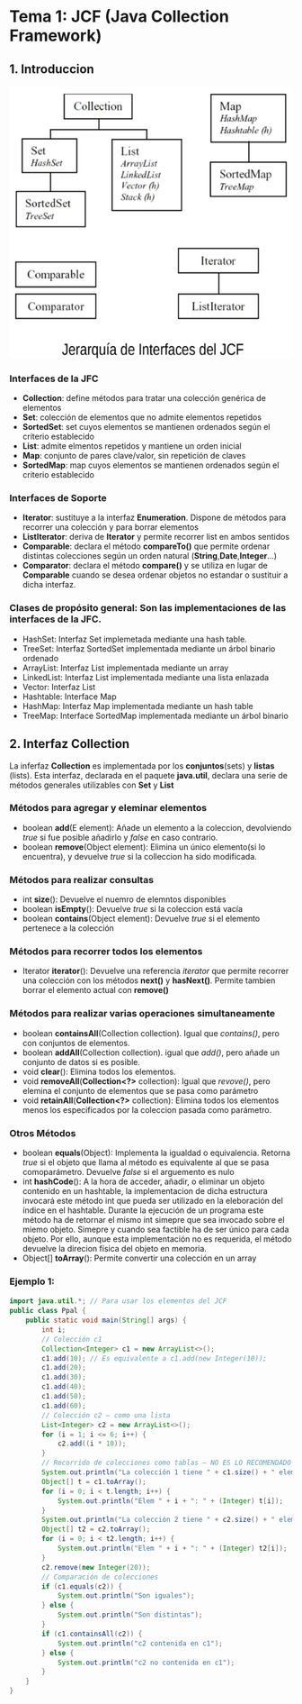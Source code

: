 # Tema 1: JCF (Java Collection Framework)

## **1. Introduccion**

![JFC](image.png)

### Interfaces de la JFC
- **Collection**: define métodos para tratar una colección genérica de elementos
- **Set**: colección de elementos que no admite elementos repetidos
- **SortedSet**: set cuyos elementos se mantienen ordenados según el criterio establecido
- **List**: admite elmentos repetidos y mantiene un orden inicial
- **Map**: conjunto de pares clave/valor, sin repetición de claves
- **SortedMap**: map cuyos elementos se mantienen ordenados según el criterio establecido

### Interfaces de Soporte
- **Iterator**: sustituye a la interfaz **Enumeration**. Dispone de métodos para recorrer una colección y para borrar elementos
- **ListIterator**: deriva de **Iterator** y permite recorrer list en ambos sentidos
- **Comparable**: declara el método **compareTo()** que permite ordenar distintas colecciones según un orden natural (**String**,**Date**,**Integer**...)
- **Comparator**: declara el método **compare()** y se utiliza en lugar de **Comparable** cuando se desea ordenar objetos no estandar o sustituir a dicha interfaz.

### Clases de propósito general: Son las implementaciones de las interfaces de la JFC.
- HashSet: Interfaz Set implemetada mediante una hash table.
- TreeSet: Interfaz SortedSet implementada mediante un árbol binario ordenado
- ArrayList: Interfaz List implementada mediante un array
- LinkedList: Interfaz List implementada mediante una lista enlazada
- Vector: Interfaz List
- Hashtable: Interface Map
- HashMap: Interfaz Map implementada mediante un hash table
- TreeMap: Interface SortedMap implementada mediante un árbol binario

## **2. Interfaz Collection**

La inferfaz **Collection** es implementada por los **conjuntos**(sets) y **listas** (lists). Esta interfaz, declarada en el paquete **java.util**, declara una serie de métodos generales utilizables con **Set** y **List**

### Métodos para agregar y eleminar elementos
- boolean **add**(E element): Añade un elemento a la coleccion, devolviendo *true* si fue posible añadirlo y *false* en caso contrario.
- boolean **remove**(Object element): Elimina un único elemento(si lo encuentra), y devuelve *true* si la colleccion ha sido modificada.

### Métodos para realizar consultas
- int **size**(): Devuelve el nuemro de elemntos disponibles
- boolean **isEmpty**(): Devuelve *true* si la coleccion está vacía
- boolean **contains**(Object element): Devuelve *true* si el elemento pertenece a la colección

### Métodos para recorrer todos los elementos
- Iterator **iterator**(): Devuelve una referencia *iterator* que permite recorrer una colección con los métodos **next()** y **hasNext()**. Permite tambien borrar el elemento actual con **remove()**

### Métodos para realizar varias operaciones simultaneamente
- boolean **containsAll**(Collection collection). Igual que *contains()*, pero con conjuntos de elementos.
- boolean **addAll**(Collection collection). igual que *add()*, pero añade un conjunto de datos si es posible.
- void **clear**(): Elimina todos los elementos.
- void **removeAll**(**Collection<?>** collection): Igual que *revove()*, pero elemina el conjunto de elementos que se pasa como parámetro 
- void **retainAll**(**Collection<?>** collection): Elimina todos los elementos menos los especificados por la coleccion pasada como parámetro.

### Otros Métodos
- boolean **equals**(Object): Implementa la igualdad o equivalencia. Retorna *true* si el objeto que llama al método es equivalente al que se pasa comoparámetro. Devuelve *false* si el arguemento es nulo
- int **hashCode**(): A la hora de acceder, añadir, o eliminar un objeto contenido en un hashtable, la implementacion de dicha estructura invocará este método int que pueda ser utilizado en la eleboración del índice en el hashtable. Durante la ejecución de un programa este método ha de retornar el mismo int simepre que sea invocado sobre el miemo objeto. Simepre y cuando sea factible ha de ser único para cada objeto. Por ello, aunque esta implementación no es requerida, el método devuelve la direcion física del objeto en memoria.
- Object[] **toArray**(): Permite convertir una colección en un array

### Ejemplo 1:
```java
import java.util.*; // Para usar los elementos del JCF
public class Ppal {
    public static void main(String[] args) {
        int i;
        // Colección c1
        Collection<Integer> c1 = new ArrayList<>();
        c1.add(10); // Es equivalente a c1.add(new Integer(10));
        c1.add(20);
        c1.add(30);
        c1.add(40);
        c1.add(50);
        c1.add(60);
        // Colección c2 – como una lista
        List<Integer> c2 = new ArrayList<>();
        for (i = 1; i <= 6; i++) {
            c2.add((i * 10));
        }
        // Recorrido de colecciones como tablas – NO ES LO RECOMENDADO
        System.out.println("La colección 1 tiene " + c1.size() + " elementos");
        Object[] t = c1.toArray();
        for (i = 0; i < t.length; i++) {
            System.out.println("Elem " + i + ": " + (Integer) t[i]);
        }
        System.out.println("La colección 2 tiene " + c2.size() + " elementos");
        Object[] t2 = c2.toArray();
        for (i = 0; i < t2.length; i++) {
            System.out.println("Elem " + i + ": " + (Integer) t2[i]);
        }
        c2.remove(new Integer(20));
        // Comparación de colecciones
        if (c1.equals(c2)) {
            System.out.println("Son iguales");
        } else {
            System.out.println("Son distintas");
        }
        if (c1.containsAll(c2)) {
            System.out.println("c2 contenida en c1");
        } else {
            System.out.println("c2 no contenida en c1");
        }
    }
}
```
